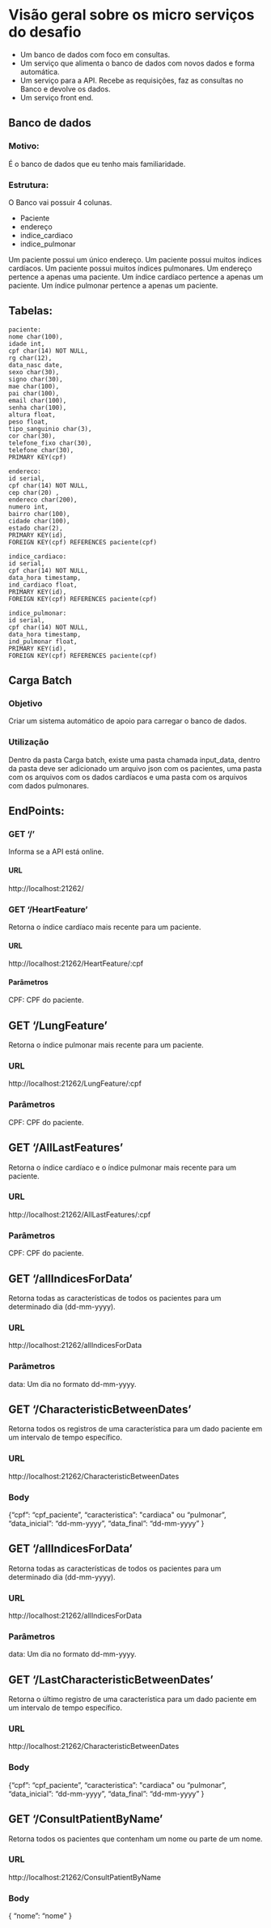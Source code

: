 # Visão geral sobre os micro serviços do desafio

- Um banco de dados com foco em consultas.
- Um serviço que alimenta o banco de dados com novos dados e forma automática. 
- Um serviço para a API. Recebe as requisições, faz as consultas no Banco e devolve os dados.
- Um serviço front end.

## Banco de dados
### Motivo:
 É o banco de dados que eu tenho mais familiaridade.
 
### Estrutura:
O Banco vai possuir 4 colunas.
- Paciente
- endereço
- indice_cardiaco 
- indice_pulmonar

Um paciente possui um único endereço.
Um paciente possui muitos índices cardíacos.
Um paciente possui muitos índices pulmonares.
Um endereço pertence a apenas uma paciente.
Um índice cardíaco pertence a apenas um paciente.
Um índice pulmonar pertence a apenas um paciente.

## Tabelas:
	paciente:
	nome char(100),
	idade int,
	cpf char(14) NOT NULL,
	rg char(12),
	data_nasc date,
	sexo char(30),
	signo char(30),
	mae char(100),
	pai char(100),
	email char(100),
	senha char(100),
	altura float,
	peso float,
	tipo_sanguinio char(3),
	cor char(30),
	telefone_fixo char(30),
	telefone char(30),
	PRIMARY KEY(cpf)
	
	endereco:
	id serial,
	cpf char(14) NOT NULL,
	cep char(20) ,
	endereco char(200),
	numero int,
	bairro char(100),
	cidade char(100),
	estado char(2),
	PRIMARY KEY(id),
	FOREIGN KEY(cpf) REFERENCES paciente(cpf)

	indice_cardiaco:
	id serial,
	cpf char(14) NOT NULL,
	data_hora timestamp,
	ind_cardiaco float,
	PRIMARY KEY(id),
	FOREIGN KEY(cpf) REFERENCES paciente(cpf)

	indice_pulmonar:
	id serial,
	cpf char(14) NOT NULL,
	data_hora timestamp,
	ind_pulmonar float,
	PRIMARY KEY(id),
	FOREIGN KEY(cpf) REFERENCES paciente(cpf)

## Carga Batch
### Objetivo
Criar um sistema automático de apoio para carregar o banco de dados.

### Utilização
Dentro da pasta Carga batch, existe uma pasta chamada input_data, dentro da pasta deve ser adicionado um arquivo json com os pacientes, uma pasta com os arquivos com os dados cardíacos e uma pasta com os arquivos com dados pulmonares.

## EndPoints:
### GET ‘/’
Informa se a API está online.
#### URL
 http://localhost:21262/

### GET ‘/HeartFeature’
Retorna o índice cardíaco mais recente para um paciente.
#### URL
 http://localhost:21262/HeartFeature/:cpf
#### Parâmetros
CPF: CPF do paciente.

## GET ‘/LungFeature’
Retorna o índice pulmonar mais recente para um paciente.
### URL
 http://localhost:21262/LungFeature/:cpf
### Parâmetros
CPF: CPF do paciente. 

## GET ‘/AllLastFeatures’
Retorna o índice cardíaco e o índice pulmonar mais recente para um paciente.
### URL
 http://localhost:21262/AllLastFeatures/:cpf
### Parâmetros
CPF: CPF do paciente. 

## GET ‘/allIndicesForData’
Retorna todas as características de todos os pacientes para um determinado dia (dd-mm-yyyy).
### URL
 http://localhost:21262/allIndicesForData
### Parâmetros
data: Um dia no formato dd-mm-yyyy.

## GET ‘/CharacteristicBetweenDates’
Retorna todos os registros de uma característica  para um dado paciente em um intervalo de tempo específico. 
### URL
 http://localhost:21262/CharacteristicBetweenDates
### Body
{“cpf”: “cpf_paciente”,
“caracteristica”: "cardiaca" ou “pulmonar”,
“data_inicial”: “dd-mm-yyyy”,
“data_final”: “dd-mm-yyyy”
}


## GET ‘/allIndicesForData’
Retorna todas as características de todos os pacientes para um determinado dia (dd-mm-yyyy).
### URL
 http://localhost:21262/allIndicesForData
### Parâmetros
data: Um dia no formato dd-mm-yyyy.

## GET ‘/LastCharacteristicBetweenDates’
Retorna  o último registro de uma característica  para um dado paciente em um intervalo de tempo específico. 
### URL
 http://localhost:21262/CharacteristicBetweenDates
### Body
{“cpf”: “cpf_paciente”,
“caracteristica”: "cardiaca" ou “pulmonar”,
“data_inicial”: “dd-mm-yyyy”,
“data_final”: “dd-mm-yyyy”
}


## GET ‘/ConsultPatientByName’
Retorna todos os pacientes que contenham um nome ou parte de um nome.
### URL
 http://localhost:21262/ConsultPatientByName
### Body
{
“nome”: “nome”
}

